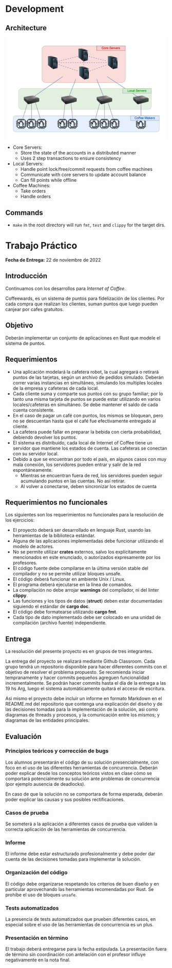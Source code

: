 # Development

## Architecture

<div valign="center" align="center"><img src="assets/arq.png" alt="Architecture" /></div>

- Core Servers:
  - Store the state of the accounts in a distributed manner
  - Uses 2 step transactions to ensure consistency
- Local Servers:
  - Handle point lock/free/commit requests from coffee machines
  - Communicate with core servers to update account balance
  - Can fill points while offline
- Coffee Machines:
  - Take orders
  - Handle orders

## Commands

- `make` in the root directory will run `fmt`, `test` and `clippy` for the target dirs.

# Trabajo Práctico

**Fecha de Entrega:** 22 de noviembre de 2022

## Introducción

Continuamos con los desarrollos para _Internet of Coffee_.

Coffeewards, es un sistema de puntos para fidelización de los clientes.
Por cada compra que realizan los clientes, suman puntos que luego pueden canjear por cafes gratuitos.

## Objetivo

Deberán implementar un conjunto de aplicaciones en Rust que modele el sistema de puntos.

## Requerimientos

- Una aplicación modelará la cafetera robot, la cual agregará o retirará puntos de las tarjetas, según un archivo de pedidos simulado. Deberán correr varias instancias en simultáneo, simulando los multiples locales de la empresa y cafeteras de cada local.
- Cada cliente suma y comparte sus puntos con su grupo familiar; por lo tanto una misma tarjeta de puntos se puede estar
  utilizando en varios locales/cafeteras en simultáneo. Se debe mantener el saldo de cada cuenta consistente.
- En el caso de pagar un café con puntos, los mismos se bloquean, pero no se descuentan hasta que el café fue efectivamente entregado al cliente.
- La cafetera puede fallar en preparar la bebida con cierta probabilidad, debiendo devolver los puntos.
- El sistema es distribuido, cada local de Internet of Coffee tiene un servidor que mantiene los estados de cuenta. Las cafeteras se conectan con su servidor local.
- Debido a que se encuentran por todo el país, en algunos casos con muy mala conexión, los servidores pueden entrar y salir de la red espontáneamente.
  - Mientras se encuentran fuera de red, los servidores pueden seguir acumulando puntos en las cuentas. No así retirar.
  - Al volver a conectarse, deben sincronizar los estados de cuenta

## Requerimientos no funcionales

Los siguientes son los requerimientos no funcionales para la resolución de los ejercicios:

- El proyecto deberá ser desarrollado en lenguaje Rust, usando las herramientas de la biblioteca estándar.
- Alguna de las aplicaciones implementadas debe funcionar utilizando el modelo de actores.
- No se permite utilizar **crates** externos, salvo los explícitamente mencionados en este enunciado, o autorizados expresamente por los profesores.
- El código fuente debe compilarse en la última versión stable del compilador y no se permite utilizar bloques unsafe.
- El código deberá funcionar en ambiente Unix / Linux.
- El programa deberá ejecutarse en la línea de comandos.
- La compilación no debe arrojar **warnings** del compilador, ni del linter **clippy**.
- Las funciones y los tipos de datos (**struct**) deben estar documentadas siguiendo el estándar de **cargo doc**.
- El código debe formatearse utilizando **cargo fmt**.
- Cada tipo de dato implementado debe ser colocado en una unidad de compilación (archivo fuente) independiente.

## Entrega

La resolución del presente proyecto es en grupos de tres integrantes.

La entrega del proyecto se realizará mediante Github Classroom. Cada grupo tendrá un repositorio disponible para
hacer diferentes commits con el objetivo de resolver el problema propuesto. Se recomienda iniciar tempranamente y
hacer commits pequeños agreguen funcionalidad incrementalmente.
Se podrán hacer commits hasta el día de la entrega a las 19 hs Arg, luego el sistema automáticamente quitará el acceso
de escritura.

Asi mismo el proyecto debe incluir un informe en formato Markdown en el README.md del repositorio que contenga una
explicación del diseño y de las decisiones tomadas para la implementación de la solución, asi como diagramas de threads y procesos,
y la comunicación entre los mismos; y diagramas de las entidades principales.

## Evaluación

### Principios teóricos y corrección de bugs

Los alumnos presentarán el código de su solución presencialmente, con foco en el uso de las diferentes herramientas de concurrencia. Deberán poder explicar desde los conceptos teóricos vistos en clase cómo se comportará potencialmente su solución ante problemas de concurrencia (por ejemplo ausencia de deadlocks).

En caso de que la solución no se comportara de forma esperada, deberán poder explicar las causas y sus posibles rectificaciones.

### Casos de prueba

Se someterá a la aplicación a diferentes casos de prueba que validen la correcta aplicación de las herramientas de concurrencia.

### Informe

El informe debe estar estructurado profesionalmente y debe poder dar cuenta de las decisiones tomadas para implementar la solución.

### Organización del código

El código debe organizarse respetando los criterios de buen diseño y en particular aprovechando las herramientas recomendadas por Rust. Se prohíbe el uso de bloques `unsafe`.

### Tests automatizados

La presencia de tests automatizados que prueben diferentes casos, en especial sobre el uso de las herramientas de concurrencia es un plus.

### Presentación en término

El trabajo deberá entregarse para la fecha estipulada. La presentación fuera de término sin coordinación con antelación con el profesor influye negativamente en la nota final.
